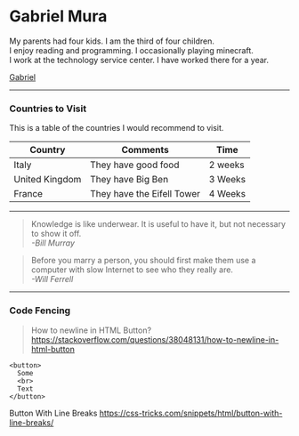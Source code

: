 # Gabriel Mura

My parents had four kids. I am the third of four children.<br>
I enjoy reading and programming. I occasionally playing minecraft.<br>
I work at the technology service center. I have worked there for a year.

[Gabriel](Image.jfif)

---
### Countries to Visit

This is a table of the countries I would recommend to visit.

| Country | Comments | Time |
| --- | --- | --- |
| Italy | They have good food | 2 weeks |
| United Kingdom | They have Big Ben | 3 Weeks |
| France | They have the Eifell Tower | 4 Weeks |

---

> Knowledge is like underwear. It is useful to have it, but not necessary to show it off.<br>
*-Bill Murray*

> Before you marry a person, you should first make them use a computer with slow Internet to see who they really are.<br>
*-Will Ferrell*

---
### Code Fencing

> How to newline in HTML Button? <https://stackoverflow.com/questions/38048131/how-to-newline-in-html-button>

~~~
<button>
  Some
  <br>
  Text
</button>
~~~

Button With Line Breaks <https://css-tricks.com/snippets/html/button-with-line-breaks/>